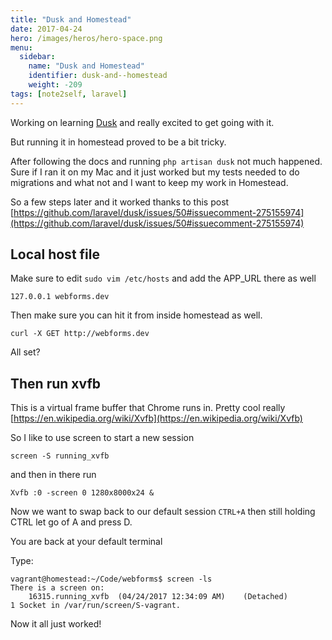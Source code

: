 ```yaml
---
title: "Dusk and Homestead"
date: 2017-04-24
hero: /images/heros/hero-space.png
menu:
  sidebar:
    name: "Dusk and Homestead"
    identifier: dusk-and--homestead
    weight: -209
tags: [note2self, laravel]
---
```


Working on learning [Dusk](https://laravel.com/docs/5.4/dusk#introduction) and really excited to get going with it.

But running it in homestead proved to be a bit tricky.

After following the docs and running `php artisan dusk` not much happened. Sure if I ran it on my Mac and it just worked but my tests needed to do migrations and what not and I want to keep my work in Homestead.

So a few steps later and it worked thanks to this post [https://github.com/laravel/dusk/issues/50#issuecomment-275155974](https://github.com/laravel/dusk/issues/50#issuecomment-275155974)

## Local host file

Make sure to edit `sudo vim /etc/hosts` and add the APP_URL there as well

```
127.0.0.1 webforms.dev
```

Then make sure you can hit it from inside homestead as well.  

`curl -X GET http://webforms.dev`


All set?


## Then run xvfb

This is a virtual frame buffer that Chrome runs in. Pretty cool really [https://en.wikipedia.org/wiki/Xvfb](https://en.wikipedia.org/wiki/Xvfb)

So I like to use screen to start a new session

`screen -S running_xvfb`

and then in there run

`Xvfb :0 -screen 0 1280x8000x24 &`

Now we want to swap back to our default session `CTRL+A` then still holding CTRL let go of A and press D.

You are back at your default terminal

Type:

```
vagrant@homestead:~/Code/webforms$ screen -ls
There is a screen on:
	16315.running_xvfb	(04/24/2017 12:34:09 AM)	(Detached)
1 Socket in /var/run/screen/S-vagrant.
```

Now it all just worked!


